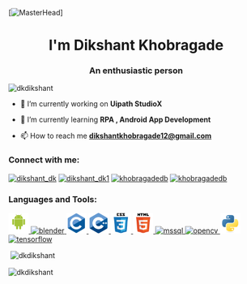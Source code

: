 [![MasterHead](https://c.tenor.com/NOYF3f82b_gAAAAC/programmer.gif)]

<h1 align="center"> I'm Dikshant Khobragade</h1>
<h3 align="center">An enthusiastic person</h3>

<p align="left"> <img src="https://komarev.com/ghpvc/?username=dkdikshant&label=Profile%20views&color=0e75b6&style=flat" alt="dkdikshant" /> </p>

- 🔭 I’m currently working on **Uipath StudioX**

- 🌱 I’m currently learning **RPA , Android App Development**

- 📫 How to reach me **dikshantkhobragade12@gmail.com**

<h3 align="left">Connect with me:</h3>
<p align="left">
<a href="https://instagram.com/dikshant_dk" target="blank"><img align="center" src="https://raw.githubusercontent.com/rahuldkjain/github-profile-readme-generator/master/src/images/icons/Social/instagram.svg" alt="dikshant_dk" height="30" width="40" /></a>
<a href="https://www.codechef.com/users/dikshant_dk1" target="blank"><img align="center" src="https://cdn.jsdelivr.net/npm/simple-icons@3.1.0/icons/codechef.svg" alt="dikshant_dk1" height="30" width="40" /></a>
<a href="https://www.leetcode.com/khobragadedb" target="blank"><img align="center" src="https://raw.githubusercontent.com/rahuldkjain/github-profile-readme-generator/master/src/images/icons/Social/leet-code.svg" alt="khobragadedb" height="30" width="40" /></a>
<a href="https://auth.geeksforgeeks.org/user/khobragadedb" target="blank"><img align="center" src="https://raw.githubusercontent.com/rahuldkjain/github-profile-readme-generator/master/src/images/icons/Social/geeks-for-geeks.svg" alt="khobragadedb" height="30" width="40" /></a>
</p>


<h3 align="left">Languages and Tools:</h3>
<p align="left"> <a href="https://developer.android.com" target="_blank" rel="noreferrer"> <img src="https://raw.githubusercontent.com/devicons/devicon/master/icons/android/android-original-wordmark.svg" alt="android" width="40" height="40"/> </a> <a href="https://www.blender.org/" target="_blank" rel="noreferrer"> <img src="https://download.blender.org/branding/community/blender_community_badge_white.svg" alt="blender" width="40" height="40"/> </a> <a href="https://www.cprogramming.com/" target="_blank" rel="noreferrer"> <img src="https://raw.githubusercontent.com/devicons/devicon/master/icons/c/c-original.svg" alt="c" width="40" height="40"/> </a> <a href="https://www.w3schools.com/cpp/" target="_blank" rel="noreferrer"> <img src="https://raw.githubusercontent.com/devicons/devicon/master/icons/cplusplus/cplusplus-original.svg" alt="cplusplus" width="40" height="40"/> </a> <a href="https://www.w3schools.com/css/" target="_blank" rel="noreferrer"> <img src="https://raw.githubusercontent.com/devicons/devicon/master/icons/css3/css3-original-wordmark.svg" alt="css3" width="40" height="40"/> </a> <a href="https://www.w3.org/html/" target="_blank" rel="noreferrer"> <img src="https://raw.githubusercontent.com/devicons/devicon/master/icons/html5/html5-original-wordmark.svg" alt="html5" width="40" height="40"/> </a> <a href="https://www.microsoft.com/en-us/sql-server" target="_blank" rel="noreferrer"> <img src="https://www.svgrepo.com/show/303229/microsoft-sql-server-logo.svg" alt="mssql" width="40" height="40"/> </a> <a href="https://opencv.org/" target="_blank" rel="noreferrer"> <img src="https://www.vectorlogo.zone/logos/opencv/opencv-icon.svg" alt="opencv" width="40" height="40"/> </a> <a href="https://www.python.org" target="_blank" rel="noreferrer"> <img src="https://raw.githubusercontent.com/devicons/devicon/master/icons/python/python-original.svg" alt="python" width="40" height="40"/> </a> <a href="https://www.tensorflow.org" target="_blank" rel="noreferrer"> <img src="https://www.vectorlogo.zone/logos/tensorflow/tensorflow-icon.svg" alt="tensorflow" width="40" height="40"/> </a> </p>

<p>&nbsp;<img align="center" src="https://github-readme-stats.vercel.app/api?username=dkdikshant&show_icons=true&locale=en" alt="dkdikshant" /></p>

<p><img align="center" src="https://github-readme-streak-stats.herokuapp.com/?user=dkdikshant&" alt="dkdikshant" /></p>



